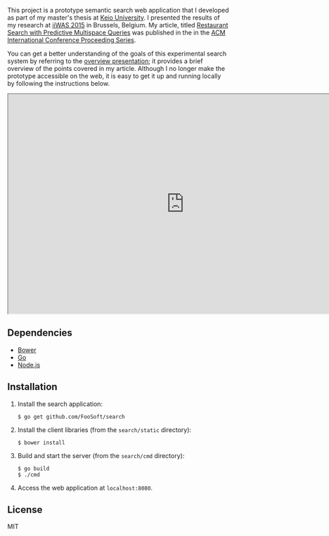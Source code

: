 
This project is a prototype semantic search web application that I developed as part of my master's thesis at [Keio
University](http://www.sfc.keio.ac.jp/). I presented the results of my research at [iiWAS
2015](http://www.iiwas.org/conferences/iiwas2015/home) in Brussels, Belgium. My article, titled [Restaurant Search with
Predictive Multispace Queries](https://foosoft.net/projects/restaurant-search/dl/article.pdf) was published in the in the [ACM International Conference Proceeding
Series](https://dl.acm.org/citation.cfm?id=2837185&picked=prox&cfid=817523401&cftoken=92411506).

You can get a better understanding of the goals of this experimental search system by referring to the [overview
presentation](https://foosoft.net/projects/restaurant-search/slides); it provides a brief overview of the points covered in my article. Although I no longer make the
prototype accessible on the web, it is easy to get it up and running locally by following the instructions below.

<iframe width="800" height="500" src="https://www.youtube.com/embed/Ic7Sq-oQ2DI" allowfullscreen></iframe>

## Dependencies ##

*   [Bower](https://bower.io/)
*   [Go](https://golang.org/)
*   [Node.js](https://nodejs.org/)

## Installation ##

1.  Install the search application:

    ```
    $ go get github.com/FooSoft/search
    ```

2.  Install the client libraries (from the `search/static` directory):

    ```
    $ bower install
    ```

3.  Build and start the server (from the `search/cmd` directory):

    ```
    $ go build
    $ ./cmd
    ```

4.  Access the web application at `localhost:8080`.

## License ##

MIT
